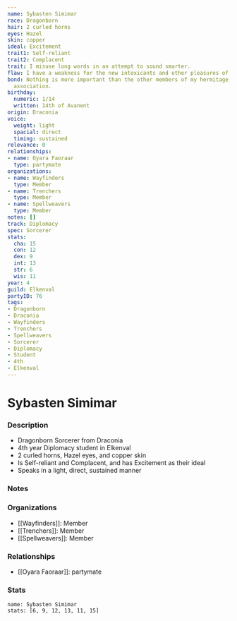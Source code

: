 ```yaml
---
name: Sybasten Simimar
race: Dragonborn
hair: 2 curled horns
eyes: Hazel
skin: copper
ideal: Excitement
trait1: Self-reliant
trait2: Complacent
trait: I misuse long words in an attempt to sound smarter.
flaw: I have a weakness for the new intoxicants and other pleasures of this land.
bond: Nothing is more important than the other members of my hermitage, order, or
  association.
birthday:
  numeric: 1/14
  written: 14th of Avanent
origin: Draconia
voice:
  weight: light
  spacial: direct
  timing: sustained
relevance: 0
relationships:
- name: Oyara Faoraar
  type: partymate
organizations:
- name: Wayfinders
  type: Member
- name: Trenchers
  type: Member
- name: Spellweavers
  type: Member
notes: []
track: Diplomacy
spec: Sorcerer
stats:
  cha: 15
  con: 12
  dex: 9
  int: 13
  str: 6
  wis: 11
year: 4
guild: Elkenval
partyID: 76
tags:
- Dragonborn
- Draconia
- Wayfinders
- Trenchers
- Spellweavers
- Sorcerer
- Diplomacy
- Student
- 4th
- Elkenval
---
```

# Sybasten Simimar
### Description
- Dragonborn Sorcerer from Draconia
- 4th year Diplomacy student in Elkenval
- 2 curled horns, Hazel eyes, and copper skin
- Is Self-reliant and Complacent, and has Excitement as their ideal
- Speaks in a light, direct, sustained manner

### Notes

### Organizations
- [[Wayfinders]]: Member
- [[Trenchers]]: Member
- [[Spellweavers]]: Member

### Relationships
- [[Oyara Faoraar]]: partymate

### Stats
```statblock
name: Sybasten Simimar
stats: [6, 9, 12, 13, 11, 15]
```